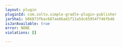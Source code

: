 ```yaml
---
layout: plugin
pluginId: com.zoltu.simple-gradle-plugin-publisher
jarSha1: b86873fbac687ae86ad1f11a5dc65954ff46fb46
isJarAvailable: true
error: NONE
violations: []

---
```

